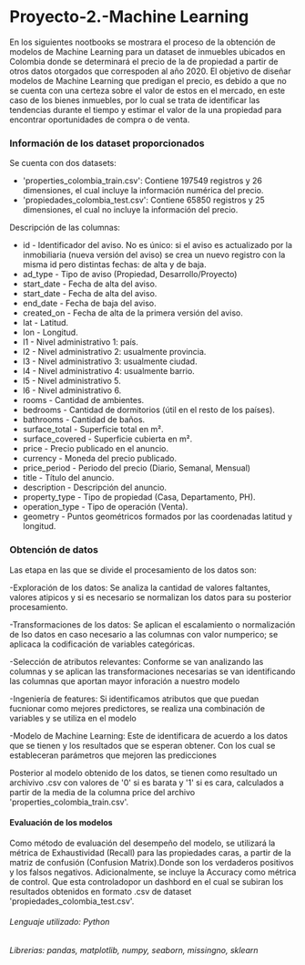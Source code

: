# Proyecto-2.-Machine Learning

En los siguientes nootbooks se mostrara el proceso de la obtención de modelos de Machine Learning para un dataset de inmuebles ubicados en Colombia donde se determinará el precio de la de propiedad a partir de otros datos otorgados que correspoden al año 2020.
El objetivo de diseñar modelos de Machine Learning que predigan el precio, es debido a que no se cuenta con una certeza sobre el valor de estos en el mercado, en este caso de los bienes inmuebles, por lo cual se trata de identificar  las tendencias durante el tiempo y estimar  el valor de la una propiedad para encontrar oportunidades de compra o de venta.

### Información de los dataset proporcionados
Se cuenta con dos datasets:

- 'properties_colombia_train.csv': Contiene 197549 registros y 26 dimensiones, el cual incluye la información numérica del precio.
- 'propiedades_colombia_test.csv': Contiene 65850 registros y 25 dimensiones, el cual no incluye la información del precio.

Descripción de las columnas:
* id - Identificador del aviso. No es único: si el aviso es actualizado por la inmobiliaria (nueva versión del aviso) se crea un nuevo registro con la misma id pero distintas fechas: de alta y de baja.
* ad_type - Tipo de aviso (Propiedad, Desarrollo/Proyecto)
* start_date - Fecha de alta del aviso.
* start_date - Fecha de alta del aviso.
* end_date - Fecha de baja del aviso.
* created_on - Fecha de alta de la primera versión del aviso.
* lat - Latitud.
* lon - Longitud.
* l1 - Nivel administrativo 1: país.
* l2 - Nivel administrativo 2: usualmente provincia.
* l3 - Nivel administrativo 3: usualmente ciudad.
* l4 - Nivel administrativo 4: usualmente barrio.
* l5 - Nivel administrativo 5.
* l6 - Nivel administrativo 6.
* rooms - Cantidad de ambientes.
* bedrooms - Cantidad de dormitorios (útil en el resto de los países).
* bathrooms - Cantidad de baños.
* surface_total - Superficie total en m².
* surface_covered - Superficie cubierta en m².
* price - Precio publicado en el anuncio.
* currency - Moneda del precio publicado.
* price_period - Periodo del precio (Diario, Semanal, Mensual)
* title - Título del anuncio.
* description - Descripción del anuncio.
* property_type - Tipo de propiedad (Casa, Departamento, PH).
* operation_type - Tipo de operación (Venta).
* geometry - Puntos geométricos formados por las coordenadas latitud y longitud.

### Obtención de datos
Las etapa en las que se divide el procesamiento de los datos son:

-Exploración de los datos: Se analiza la cantidad de valores faltantes, valores atipicos y si es necesario se normalizan los datos para su posterior procesamiento.

-Transformaciones de los datos: Se aplican el escalamiento o normalización de lso datos en caso necesario a las columnas con valor numperico; se aplicaca la codificación de variables categóricas.

-Selección de atributos relevantes: Conforme se van analizando las columnas y se aplican las transformaciones necesarias se van identificando las columnas que aportan mayor inforación a nuestro modelo

-Ingeniería de features: Si identificamos atributos que que puedan fucnionar como mejores predictores, se realiza una combinación de variables y se utiliza en el modelo

-Modelo de Machine Learning: Este de identificara  de acuerdo a los datos que se tienen y los resultados que se esperan obtener. Con los cual se estableceran parámetros que mejoren las predicciones
 
Posterior al modelo obtenido de los datos, se tienen como resultado un archivivo .csv con valores de '0' si es barata y '1' si es cara, calculados a partir de la media 
de la columna price del archivo 'properties_colombia_train.csv'.


#### Evaluación de los modelos

Como método de evaluación del desempeño del modelo, se utilizará la métrica de Exhaustividad (Recall) para las propiedades caras, a partir de la matriz de confusión (Confusion Matrix).Donde  son los verdaderos positivos y  los falsos negativos. Adicionalmente, se incluye la Accuracy como métrica de control. Que esta controladopor un dashbord en el cual se subiran los resultados obtenidos en formato .csv de dataset 'propiedades_colombia_test.csv'.

###### Lenguaje utilizado: Python
###### Librerias: pandas, matplotlib, numpy, seaborn, missingno, sklearn


